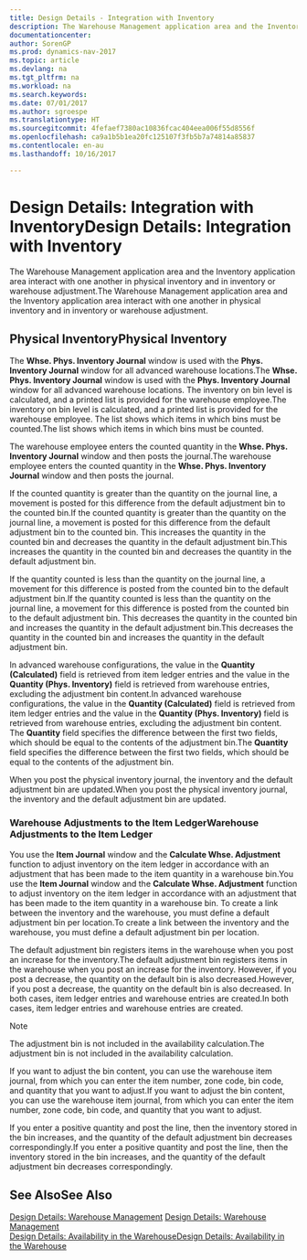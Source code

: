 ```yaml
---
title: Design Details - Integration with Inventory
description: The Warehouse Management application area and the Inventory application area interact with one another in physical inventory and in inventory or warehouse adjustment.
documentationcenter: 
author: SorenGP
ms.prod: dynamics-nav-2017
ms.topic: article
ms.devlang: na
ms.tgt_pltfrm: na
ms.workload: na
ms.search.keywords: 
ms.date: 07/01/2017
ms.author: sgroespe
ms.translationtype: HT
ms.sourcegitcommit: 4fefaef7380ac10836fcac404eea006f55d8556f
ms.openlocfilehash: ca9a1b5b1ea20fc125107f3fb5b7a74814a85837
ms.contentlocale: en-au
ms.lasthandoff: 10/16/2017

---
```

# <a name="design-details-integration-with-inventory"></a><span data-ttu-id="35e55-103">Design Details: Integration with Inventory</span><span class="sxs-lookup"><span data-stu-id="35e55-103">Design Details: Integration with Inventory</span></span>
<span data-ttu-id="35e55-104">The Warehouse Management application area and the Inventory application area interact with one another in physical inventory and in inventory or warehouse adjustment.</span><span class="sxs-lookup"><span data-stu-id="35e55-104">The Warehouse Management application area and the Inventory application area interact with one another in physical inventory and in inventory or warehouse adjustment.</span></span>  
  
## <a name="physical-inventory"></a><span data-ttu-id="35e55-105">Physical Inventory</span><span class="sxs-lookup"><span data-stu-id="35e55-105">Physical Inventory</span></span>  
 <span data-ttu-id="35e55-106">The **Whse. Phys. Inventory Journal** window is used with the **Phys. Inventory Journal** window for all advanced warehouse locations.</span><span class="sxs-lookup"><span data-stu-id="35e55-106">The **Whse. Phys. Inventory Journal** window is used with the **Phys. Inventory Journal** window for all advanced warehouse locations.</span></span> <span data-ttu-id="35e55-107">The inventory on bin level is calculated, and a printed list is provided for the warehouse employee.</span><span class="sxs-lookup"><span data-stu-id="35e55-107">The inventory on bin level is calculated, and a printed list is provided for the warehouse employee.</span></span> <span data-ttu-id="35e55-108">The list shows which items in which bins must be counted.</span><span class="sxs-lookup"><span data-stu-id="35e55-108">The list shows which items in which bins must be counted.</span></span>  
  
 <span data-ttu-id="35e55-109">The warehouse employee enters the counted quantity in the **Whse. Phys. Inventory Journal** window and then posts the journal.</span><span class="sxs-lookup"><span data-stu-id="35e55-109">The warehouse employee enters the counted quantity in the **Whse. Phys. Inventory Journal** window and then posts the journal.</span></span>  
  
 <span data-ttu-id="35e55-110">If the counted quantity is greater than the quantity on the journal line, a movement is posted for this difference from the default adjustment bin to the counted bin.</span><span class="sxs-lookup"><span data-stu-id="35e55-110">If the counted quantity is greater than the quantity on the journal line, a movement is posted for this difference from the default adjustment bin to the counted bin.</span></span> <span data-ttu-id="35e55-111">This increases the quantity in the counted bin and decreases the quantity in the default adjustment bin.</span><span class="sxs-lookup"><span data-stu-id="35e55-111">This increases the quantity in the counted bin and decreases the quantity in the default adjustment bin.</span></span>  
  
 <span data-ttu-id="35e55-112">If the quantity counted is less than the quantity on the journal line, a movement for this difference is posted from the counted bin to the default adjustment bin.</span><span class="sxs-lookup"><span data-stu-id="35e55-112">If the quantity counted is less than the quantity on the journal line, a movement for this difference is posted from the counted bin to the default adjustment bin.</span></span> <span data-ttu-id="35e55-113">This decreases the quantity in the counted bin and increases the quantity in the default adjustment bin.</span><span class="sxs-lookup"><span data-stu-id="35e55-113">This decreases the quantity in the counted bin and increases the quantity in the default adjustment bin.</span></span>  
  
 <span data-ttu-id="35e55-114">In advanced warehouse configurations, the value in the **Quantity (Calculated)** field is retrieved from item ledger entries and the value in the **Quantity (Phys. Inventory)** field is retrieved from warehouse entries, excluding the adjustment bin content.</span><span class="sxs-lookup"><span data-stu-id="35e55-114">In advanced warehouse configurations, the value in the **Quantity (Calculated)** field is retrieved from item ledger entries and the value in the **Quantity (Phys. Inventory)** field is retrieved from warehouse entries, excluding the adjustment bin content.</span></span> <span data-ttu-id="35e55-115">The **Quantity** field specifies the difference between the first two fields, which should be equal to the contents of the adjustment bin.</span><span class="sxs-lookup"><span data-stu-id="35e55-115">The **Quantity** field specifies the difference between the first two fields, which should be equal to the contents of the adjustment bin.</span></span>  
  
 <span data-ttu-id="35e55-116">When you post the physical inventory journal, the inventory and the default adjustment bin are updated.</span><span class="sxs-lookup"><span data-stu-id="35e55-116">When you post the physical inventory journal, the inventory and the default adjustment bin are updated.</span></span>  
  
### <a name="warehouse-adjustments-to-the-item-ledger"></a><span data-ttu-id="35e55-117">Warehouse Adjustments to the Item Ledger</span><span class="sxs-lookup"><span data-stu-id="35e55-117">Warehouse Adjustments to the Item Ledger</span></span>  
 <span data-ttu-id="35e55-118">You use the **Item Journal** window and the **Calculate Whse. Adjustment** function to adjust inventory on the item ledger in accordance with an adjustment that has been made to the item quantity in a warehouse bin.</span><span class="sxs-lookup"><span data-stu-id="35e55-118">You use the **Item Journal** window and the **Calculate Whse. Adjustment** function to adjust inventory on the item ledger in accordance with an adjustment that has been made to the item quantity in a warehouse bin.</span></span> <span data-ttu-id="35e55-119">To create a link between the inventory and the warehouse, you must define a default adjustment bin per location.</span><span class="sxs-lookup"><span data-stu-id="35e55-119">To create a link between the inventory and the warehouse, you must define a default adjustment bin per location.</span></span>  
  
 <span data-ttu-id="35e55-120">The default adjustment bin registers items in the warehouse when you post an increase for the inventory.</span><span class="sxs-lookup"><span data-stu-id="35e55-120">The default adjustment bin registers items in the warehouse when you post an increase for the inventory.</span></span> <span data-ttu-id="35e55-121">However, if you post a decrease, the quantity on the default bin is also decreased.</span><span class="sxs-lookup"><span data-stu-id="35e55-121">However, if you post a decrease, the quantity on the default bin is also decreased.</span></span> <span data-ttu-id="35e55-122">In both cases, item ledger entries and warehouse entries are created.</span><span class="sxs-lookup"><span data-stu-id="35e55-122">In both cases, item ledger entries and warehouse entries are created.</span></span>  
  
> [!NOTE]  
>  <span data-ttu-id="35e55-123">The adjustment bin is not included in the availability calculation.</span><span class="sxs-lookup"><span data-stu-id="35e55-123">The adjustment bin is not included in the availability calculation.</span></span>  
  
 <span data-ttu-id="35e55-124">If you want to adjust the bin content, you can use the warehouse item journal, from which you can enter the item number, zone code, bin code, and quantity that you want to adjust.</span><span class="sxs-lookup"><span data-stu-id="35e55-124">If you want to adjust the bin content, you can use the warehouse item journal, from which you can enter the item number, zone code, bin code, and quantity that you want to adjust.</span></span>  
  
 <span data-ttu-id="35e55-125">If you enter a positive quantity and post the line, then the inventory stored in the bin increases, and the quantity of the default adjustment bin decreases correspondingly.</span><span class="sxs-lookup"><span data-stu-id="35e55-125">If you enter a positive quantity and post the line, then the inventory stored in the bin increases, and the quantity of the default adjustment bin decreases correspondingly.</span></span>  
  
## <a name="see-also"></a><span data-ttu-id="35e55-126">See Also</span><span class="sxs-lookup"><span data-stu-id="35e55-126">See Also</span></span>  
 <span data-ttu-id="35e55-127">[Design Details: Warehouse Management](design-details-warehouse-management.md) </span><span class="sxs-lookup"><span data-stu-id="35e55-127">[Design Details: Warehouse Management](design-details-warehouse-management.md) </span></span>  
 [<span data-ttu-id="35e55-128">Design Details: Availability in the Warehouse</span><span class="sxs-lookup"><span data-stu-id="35e55-128">Design Details: Availability in the Warehouse</span></span>](design-details-availability-in-the-warehouse.md)
